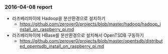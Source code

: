 ### 2016-04-08 report
* 라즈베리파이에 Hadoop을 분산환경으로 설치하기
  - https://github.com/zerover0/projects/blob/master/hadoop/hadoop_install_on_raspberry_pi.md
* 라즈베리파이에 HBase를 분산환경으로 설치해서 OpenTSDB 구동하기
  - https://github.com/zerover0/projects/blob/master/opentsdb/distributed_opentsdb_install_on_raspberry_pi.md
  
